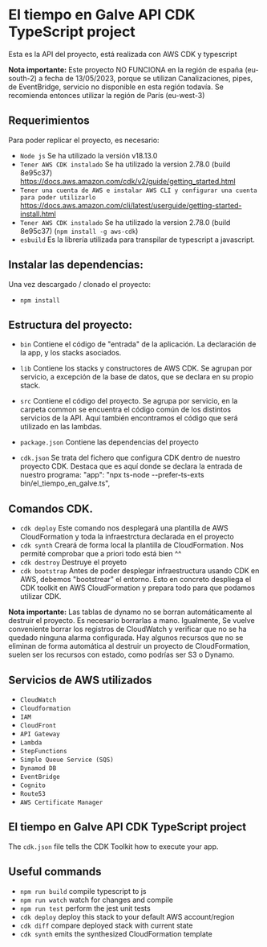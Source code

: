 # El tiempo en Galve API CDK TypeScript project

Esta es la API del proyecto, está realizada con AWS CDK y typescript

**Nota importante:**  Este proyecto NO FUNCIONA en la región de españa (eu-south-2) a fecha de 13/05/2023, porque se utilizan Canalizaciones, pipes, de EventBridge, servicio 
no disponible en esta región todavía. Se recomienda entonces utilizar la región de París (eu-west-3) 

## Requerimientos
Para poder replicar el proyecto, es necesario:
* `Node js`   Se ha utilizado la versión v18.13.0
* `Tener AWS CDK instalado`     Se ha utilizado la version 2.78.0 (build 8e95c37) https://docs.aws.amazon.com/cdk/v2/guide/getting_started.html
* `Tener una cuenta de AWS e instalar AWS CLI y configurar una cuenta para poder utilizarlo`   https://docs.aws.amazon.com/cli/latest/userguide/getting-started-install.html
* `Tener AWS CDK instalado`     Se ha utilizado la version 2.78.0 (build 8e95c37) (`npm install -g aws-cdk`)
* `esbuild`     Es la librería utilizada para transpilar de typescript a javascript. 

## Instalar las dependencias:
Una vez descargado / clonado el proyecto:

* `npm install`

## Estructura del proyecto:
* `bin`     Contiene el código de "entrada" de la aplicación. La declaración de la app, y los stacks asociados.
* `lib`     Contiene los stacks y constructores de AWS CDK. Se agrupan por servicio, a excepción de la base de datos, que se declara en su propio stack.
* `src`     Contiene el código del proyecto. Se agrupa por servicio, en la carpeta common se encuentra el código común de los distintos servicios de la API.
            Aquí también encontramos el código que será utilizado en las lambdas.

* `package.json`    Contiene las dependencias del proyecto
* `cdk.json`        Se trata del fichero que configura CDK dentro de nuestro proyecto CDK. Destaca que es aquí donde se declara la entrada de nuestro programa:
                    "app": "npx ts-node --prefer-ts-exts bin/el_tiempo_en_galve.ts",




## Comandos CDK.
* `cdk deploy` Este comando nos desplegará una plantilla de AWS CloudFormation y toda la infraestrctura declarada en el proyecto
* `cdk synth`  Creará de forma local la plantilla de CloudFormation. Nos permité comprobar que a priori todo está bien ^^
* `cdk destroy` Destruye el proyeto
* `cdk bootstrap`   Antes de poder desplegar infraestructura usando CDK en AWS, debemos "bootstrear" el entorno. Esto en concreto despliega el CDK toolkit en AWS    CloudFormation y prepara todo para que podamos utilizar CDK.


**Nota importante:**  Las tablas de dynamo no se borran automáticamente al destruir el proyecto. Es necesario borrarlas a mano. Igualmente, Se vuelve conveniente borrar los registros de CloudWatch y verificar que no se ha quedado ninguna alarma configurada. Hay algunos recursos que no se eliminan de forma automática al destruir un proyecto de CloudFormation, suelen ser los recursos con estado, como podrías ser S3 o Dynamo.

## Servicios de AWS utilizados
* `CloudWatch`
* `Cloudformation`
* `IAM`
* `CloudFront`
* `API Gateway`
* `Lambda`
* `StepFunctions`
* `Simple Queue Service (SQS)`
* `Dynamod DB`
* `EventBridge`
* `Cognito`
* `Route53`
* `AWS Certificate Manager`


## El tiempo en Galve API CDK TypeScript project
The `cdk.json` file tells the CDK Toolkit how to execute your app.

## Useful commands

* `npm run build`   compile typescript to js
* `npm run watch`   watch for changes and compile
* `npm run test`    perform the jest unit tests
* `cdk deploy`      deploy this stack to your default AWS account/region
* `cdk diff`        compare deployed stack with current state
* `cdk synth`       emits the synthesized CloudFormation template
